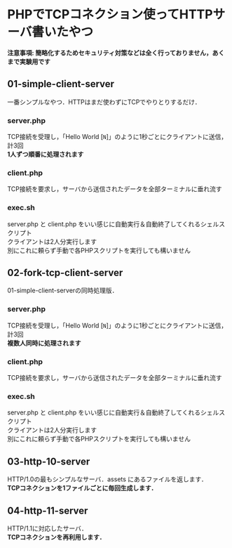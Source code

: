 # PHPでTCPコネクション使ってHTTPサーバ書いたやつ

**注意事項: 簡略化するためセキュリティ対策などは全く行っておりません，あくまで実験用です**

## 01-simple-client-server

一番シンプルなやつ．HTTPはまだ使わずにTCPでやりとりするだけ．

### server.php

TCP接続を受理し，「Hello World [`N`]」のように1秒ごとにクライアントに送信，計3回  
**1人ずつ順番に処理されます**

### client.php

TCP接続を要求し，サーバから送信されたデータを全部ターミナルに垂れ流す

### exec.sh

server.php と client.php をいい感じに自動実行＆自動終了してくれるシェルスクリプト  
クライアントは2人分実行します  
別にこれに頼らず手動で各PHPスクリプトを実行しても構いません

## 02-fork-tcp-client-server

01-simple-client-serverの同時処理版．  

### server.php

TCP接続を受理し，「Hello World [`N`]」のように1秒ごとにクライアントに送信，計3回  
**複数人同時に処理されます**

### client.php

TCP接続を要求し，サーバから送信されたデータを全部ターミナルに垂れ流す

### exec.sh

server.php と client.php をいい感じに自動実行＆自動終了してくれるシェルスクリプト  
クライアントは2人分実行します  
別にこれに頼らず手動で各PHPスクリプトを実行しても構いません

## 03-http-10-server

HTTP/1.0の最もシンプルなサーバ．assets にあるファイルを返します．  
**TCPコネクションを1ファイルごとに毎回生成します．**

## 04-http-11-server

HTTP/1.1に対応したサーバ．  
**TCPコネクションを再利用します．**

<!--

## 05-http-11-streaming-server

HTTP/1.1の`Transfer-Encoding: chunked`に対応したサーバ．  

-->
